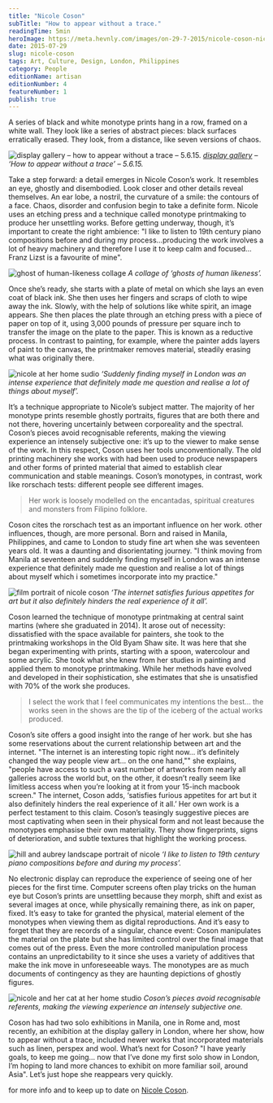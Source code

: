 ```yaml
---
title: "Nicole Coson"
subTitle: "How to appear without a trace."
readingTime: 5min
heroImage: https://meta.hevnly.com/images/on-29-7-2015/nicole-coson-nicole-coson-hero.jpg
date: 2015-07-29
slug: nicole-coson
tags: Art, Culture, Design, London, Philippines
category: People
editionName: artisan
editionNumber: 4
featureNumber: 1
publish: true
---
```


A series of black and white monotype prints hang in a row, framed on a white wall. They look like a series of abstract pieces: black surfaces erratically erased. They look, from a distance, like seven versions of chaos.

![display gallery – how to appear without a trace – 5.6.15.](https://meta.hevnly.com/images/on-29-7-2015/nicole-coson-image-81.jpg)
*[display gallery](http://displaygallery.co.uk/) – ‘How to appear without a trace’ – 5.6.15.*

Take a step forward: a detail emerges in Nicole Coson’s work. It resembles an eye, ghostly and disembodied. Look closer and other details reveal themselves. An ear lobe, a nostril, the curvature of a smile: the contours of a face. Chaos, disorder and confusion begin to take a definite form. Nicole uses an etching press and a technique called monotype printmaking to produce her unsettling works. Before getting underway, though, it’s important to create the right ambience: "I like to listen to 19th century piano compositions before and during my process…producing the work involves a lot of heavy machinery and therefore I use it to keep calm and focused…Franz Lizst is a favourite of mine".

![ghost of human-likeness collage](https://meta.hevnly.com/images/on-29-7-2015/nicole-coson-a-collage-of-ghosts-of-human-likeness.jpg)
*A collage of ‘ghosts of human likeness’.*

Once she’s ready, she starts with a plate of metal on which she lays an even coat of black ink. She then uses her fingers and scraps of cloth to wipe away the ink. Slowly, with the help of solutions like white spirit, an image appears. She then places the plate through an etching press with a piece of paper on top of it, using 3,000 pounds of pressure per square inch to transfer the image on the plate to the paper. This is known as a reductive process. In contrast to painting, for example, where the painter adds layers of paint to the canvas, the printmaker removes material, steadily erasing what was originally there.

![nicole at her home sudio](https://meta.hevnly.com/images/on-29-7-2015/nicole-coson-nicole-collage-2.jpg)
*‘Suddenly finding myself in London was an intense experience that definitely made me question and realise a lot of things about myself’.*

It’s a technique appropriate to Nicole’s subject matter. The majority of her monotype prints resemble ghostly portraits, figures that are both there and not there, hovering uncertainly between corporeality and the spectral. Coson’s pieces avoid recognisable referents, making the viewing experience an intensely subjective one: it’s up to the viewer to make sense of the work. In this respect, Coson uses her tools unconventionally. The old printing machinery she works with had been used to produce newspapers and other forms of printed material that aimed to establish clear communication and stable meanings. Coson’s monotypes, in contrast, work like rorschach tests: different people see different images.

>Her work is loosely modelled on the encantadas, spiritual creatures and monsters from Filipino folklore.

Coson cites the rorschach test as an important influence on her work. other influences, though, are more personal. Born and raised in Manila, Philippines, and came to London to study fine art when she was seventeen years old. It was a daunting and disorientating journey. "I think moving from Manila at seventeen and suddenly finding myself in London was an intense experience that definitely made me question and realise a lot of things about myself which i sometimes incorporate into my practice."

![film portrait of nicole coson](https://meta.hevnly.com/images/on-29-7-2015/nicole-coson-hero-Image2.jpg)
*‘The internet satisfies furious appetites for art but it also definitely hinders the real experience of it all’.*

Coson learned the technique of monotype printmaking at central saint martins (where she graduated in 2014). It arose out of necessity: dissatisfied with the space available for painters, she took to the printmaking workshops in the Old Byam Shaw site. It was here that she began experimenting with prints, starting with a spoon, watercolour and some acrylic. She took what she knew from her studies in painting and applied them to monotype printmaking. While her methods have evolved and developed in their sophistication, she estimates that she is unsatisfied with 70% of the work she produces.

>I select the work that I feel communicates my intentions the best… the works seen in the shows are the tip of the iceberg of the actual works produced.

Coson’s site offers a good insight into the range of her work. but she has some reservations about the current relationship between art and the internet. "The internet is an interesting topic right now… it’s definitely changed the way people view art… on the one hand,"" she explains, "people have access to such a vast number of artworks from nearly all galleries across the world but, on the other, it doesn’t really seem like limitless access when you’re looking at it from your 15-inch macbook screen." The internet, Coson adds, ‘satisfies furious appetites for art but it also definitely hinders the real experience of it all.’ Her own work is a perfect testament to this claim. Coson’s teasingly suggestive pieces are most captivating when seen in their physical form and not least because the monotypes emphasise their own materiality. They show fingerprints, signs of deterioration, and subtle textures that highlight the working process.

![hill and aubrey landscape portrait of nicole](https://meta.hevnly.com/images/on-29-7-2015/nicole-coson-image-9.jpg)
*‘I like to listen to 19th century piano compositions before and during my process’.*

No electronic display can reproduce the experience of seeing one of her pieces for the first time. Computer screens often play tricks on the human eye but Coson’s prints are unsettling because they morph, shift and exist as several images at once, while physically remaining there, as ink on paper, fixed. It’s easy to take for granted the physical, material element of the monotypes when viewing them as digital reproductions. And it’s easy to forget that they are records of a singular, chance event: Coson manipulates the material on the plate but she has limited control over the final image that comes out of the press. Even the more controlled manipulation process contains an unpredictability to it since she uses a variety of additives that make the ink move in unforeseeable ways. The monotypes are as much documents of contingency as they are haunting depictions of ghostly figures.

![nicole and her cat at her home studio](https://meta.hevnly.com/images/on-29-7-2015/nicole-coson-nicole-collage-3.jpg)
*Coson’s pieces avoid recognisable referents, making the viewing experience an intensely subjective one.*

Coson has had two solo exhibitions in Manila, one in Rome and, most recently, an exhibition at the display gallery in London, where her show, how to appear without a trace, included newer works that incorporated materials such as linen, perspex and wool. What’s next for Coson? "I have yearly goals, to keep me going… now that I’ve done my first solo show in London, I’m hoping to land more chances to exhibit on more familiar soil, around Asia". Let’s just hope she reappears very quickly.

for more info and to keep up to date on [Nicole Coson](http://nicolecoson.com/).
